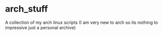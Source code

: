 # arch_stuff
A collection of my arch linux scripts (I am very new to arch so its nothing to impressive just a personal archive)
